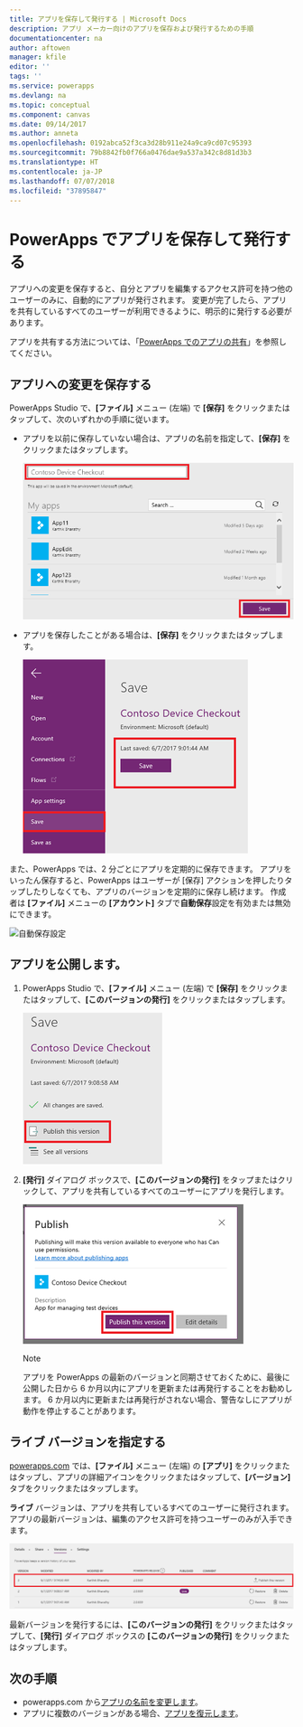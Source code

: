 ```yaml
---
title: アプリを保存して発行する | Microsoft Docs
description: アプリ メーカー向けのアプリを保存および発行するための手順
documentationcenter: na
author: aftowen
manager: kfile
editor: ''
tags: ''
ms.service: powerapps
ms.devlang: na
ms.topic: conceptual
ms.component: canvas
ms.date: 09/14/2017
ms.author: anneta
ms.openlocfilehash: 0192abca52f3ca3d28b911e24a9ca9cd07c95393
ms.sourcegitcommit: 79b8842fb0f766a0476dae9a537a342c8d81d3b3
ms.translationtype: HT
ms.contentlocale: ja-JP
ms.lasthandoff: 07/07/2018
ms.locfileid: "37895847"
---
```

# <a name="save-and-publish-an-app-in-powerapps"></a>PowerApps でアプリを保存して発行する
アプリへの変更を保存すると、自分とアプリを編集するアクセス許可を持つ他のユーザーのみに、自動的にアプリが発行されます。 変更が完了したら、アプリを共有しているすべてのユーザーが利用できるように、明示的に発行する必要があります。

アプリを共有する方法については、「[PowerApps でのアプリの共有](share-app.md)」を参照してください。

## <a name="save-changes-to-an-app"></a>アプリへの変更を保存する
PowerApps Studio で、**[ファイル]** メニュー (左端) で **[保存]** をクリックまたはタップして、次のいずれかの手順に従います。

* アプリを以前に保存していない場合は、アプリの名前を指定して、**[保存]** をクリックまたはタップします。

    ![新しいアプリを保存する](./media/save-publish-app/save-as.png)
* アプリを保存したことがある場合は、**[保存]** をクリックまたはタップします。  

    ![更新したアプリを保存する](./media/save-publish-app/save-app.png)

また、PowerApps では、2 分ごとにアプリを定期的に保存できます。 アプリをいったん保存すると、PowerApps はユーザーが [保存] アクションを押したりタップしたりしなくても、アプリのバージョンを定期的に保存し続けます。 作成者は **[ファイル]** メニューの **[アカウント]** タブで**自動保存**設定を有効または無効にできます。

![自動保存設定](./media/save-publish-app/autosave.png)

## <a name="publish-an-app"></a>アプリを公開します。
1. PowerApps Studio で、**[ファイル]** メニュー (左端) で **[保存]** をクリックまたはタップして、**[このバージョンの発行]** をクリックまたはタップします。

    ![アプリを発行する](./media/save-publish-app/publish-app.png)
2. **[発行]** ダイアログ ボックスで、**[このバージョンの発行]** をタップまたはクリックして、アプリを共有しているすべてのユーザーにアプリを発行します。

   ![発行を確認する](./media/save-publish-app/publish-review.png)

   > [!NOTE]
   > アプリを PowerApps の最新のバージョンと同期させておくために、最後に公開した日から 6 か月以内にアプリを更新または再発行することをお勧めします。 6 か月以内に更新または再発行がされない場合、警告なしにアプリが動作を停止することがあります。

## <a name="identify-the-live-version"></a>ライブ バージョンを指定する
[powerapps.com](https://web.powerapps.com) では、**[ファイル]** メニュー (左端) の **[アプリ]** をクリックまたはタップし、アプリの詳細アイコンをクリックまたはタップして、**[バージョン]** タブをクリックまたはタップします。

**ライブ** バージョンは、アプリを共有しているすべてのユーザーに発行されます。 アプリの最新バージョンは、編集のアクセス許可を持つユーザーのみが入手できます。

![ポータルから発行する](./media/save-publish-app/publish-portal.png)

最新バージョンを発行するには、**[このバージョンの発行]** をクリックまたはタップして、**[発行]** ダイアログ ボックスの **[このバージョンの発行]** をクリックまたはタップします。

## <a name="next-steps"></a>次の手順
* powerapps.com から[アプリの名前を変更します](set-name-tile.md)。
* アプリに複数のバージョンがある場合、[アプリを復元します](restore-an-app.md)。
